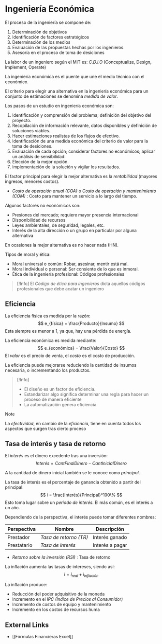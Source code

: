 # Ingeniería Económica


El proceso de la ingeniería se compone de:
1. Determinación de objetivos
2. Identificación de factores estratégicos
3. Determinación de los medios
4. Evaluación de las propuestas hechas por los ingenieros
5. Asesoría en el proceso de toma de desiciones

La labor de un ingeniero según el MIT es: _C.D.I.O_ (Conceptualize, Design, Implement, Operate)

La ingeniería económica es el puente que une el medio técnico con el económico.

El criterio para elegir una alternativa en la ingeniería económica para un conjunto de estimaciones se denomina _medida de valor_.

Los pasos de un estudio en ingeniería económica son:
1. Identificación y comprensión del problema; definición del objetivo del proyecto.
2. Recopilación de información relevante, datos disponibles y definición de soluciones viables.
3. Hacer estimaciones realistas de los flujos de efectivo.
4. Identificación de una medida económica del criterio de valor para la toma de desiciones.
5. Evaluación de cada opción; considerar factores no económicos; aplicar un análisis de sensibilidad.
6. Elección de la mejor opción.
7. Implementación de la solución y vigilar los resultados.

El factor principal para elegir la mejor alternativa es la _rentabilidad_ (mayores ingresos, menores costos).

- _Costo de operación anual (COA)_ o _Costo de operación y mantenimiento (COM)_ : Costo para mantener un servicio a lo largo del tiempo.

Algunos factores no económicos son:
- Presiones del mercado; requiere mayor presencia internacional
- Disponibilidad de recursos
- Leyes ambientales, de seguridad, legales, etc.
- Interés de la alta dirección o un grupo en particular por alguna alternativa

En ocasiones la mejor alternativa es no hacer nada (HN).

Tipos de moral y ética:
- Moral universal o común: Robar, asesinar, mentir está mal.
- Moral individual o personal: Ser consiente de lo que es inmoral.
- Ética de la ingeniería profesional: Códigos profesionales

>[!Info]
>El _Código de ética para ingenieros_ dicta aquellos códigos profesionales que debe acatar un ingeniero


## Eficiencia

La eficiencia física es medida por la razón:
$$
	e_{física} = \frac{Producto}{Insumo}
$$
Esta siempre es menor a 1, ya que, hay una pérdida de energía.

La eficiencia económica es medida mediante:
$$
	e_{económica} = \frac{Valor}{Costo}
$$
El _valor_ es el precio de venta, el _costo_ es el costo de producción.

La eficiencia puede mejorarse reduciendo la cantidad de insumos necesaria, o incrementando los productos.


>[!Info]
>- El diseño es un factor de eficiencia.
>- Estandarizar algo significa determinar una regla para hacer un proceso de manera eficiente
>- La automatización genera eficiencia

>[!Note]
>La _efectividad_, en cambio de la _eficiencia_, tiene en cuenta todos los aspectos que surgen tras cierto proceso


## Tasa de interés y tasa de retorno

El _interés_ es el dinero excedente tras una inversión:
$$
	Interés = CantFinalDinero - CantInicialDinero
$$

A la cantidad de dinero inicial también se le conoce como _principal_.

La tasa de interés es el porcentaje de ganancia obtenido a partir del principal:
$$
	i = \frac{Interés}{Principal}*100\%
$$
Esto toma lugar sobre un _periodo de interés_. El más común, es el interés a un año.

Dependiendo de la perspectiva, el interés puede tomar diferentes nombres:

| Perspectiva | Nombre | Descripción |
|-|-|-|
| Prestador | _Tasa de retorno (TR)_ | Interés ganado |
| Prestatario | _Tasa de interés_ | Interés a pagar |


- _Retorno sobre la inversión (RSI)_ : Tasa de retorno

La inflación aumenta las tasas de intereses, siendo así:
$$
	i = i_{real} + i_{inflación}
$$

La inflación produce:
- Reducción del poder adquisitivo de la moneda
- Incremento en el _IPC (Índice de Precios al Consumidor)_
- Incremento de costos de equipo y mantenimiento
- Incremento en los costos de recursos huma






## External Links

- [[Fórmulas Financieras Excel]]


